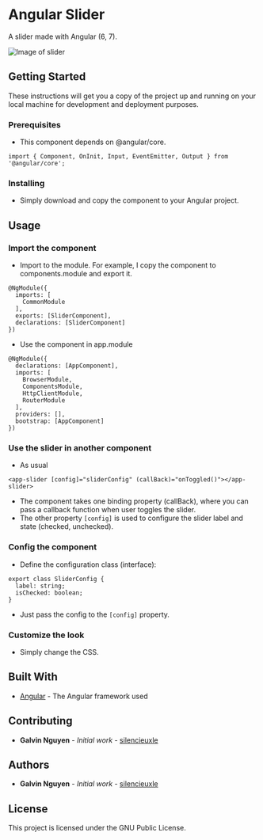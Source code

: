 # Angular Slider
A slider made with Angular (6, 7).

![Image of slider](https://github.com/silencieuxle/angular-slider/images/preview.jpg)

## Getting Started

These instructions will get you a copy of the project up and running on your local machine for development and deployment purposes.

### Prerequisites
- This component depends on @angular/core.

```
import { Component, OnInit, Input, EventEmitter, Output } from '@angular/core';
```

### Installing

* Simply download and copy the component to your Angular project.

## Usage
### Import the component

- Import to the module. For example, I copy the component to components.module and export it.

```
@NgModule({
  imports: [
    CommonModule
  ],
  exports: [SliderComponent],
  declarations: [SliderComponent]
})
```

- Use the component in app.module

```
@NgModule({
  declarations: [AppComponent],
  imports: [
    BrowserModule,
    ComponentsModule,
    HttpClientModule,
    RouterModule
  ],
  providers: [],
  bootstrap: [AppComponent]
})
```
### Use the slider in another component
- As usual

```
<app-slider [config]="sliderConfig" (callBack)="onToggled()"></app-slider>
```

- The component takes one binding property (callBack), where you can pass a callback function when user toggles the slider.
- The other property `[config]` is used to configure the slider label and state (checked, unchecked).

### Config the component
- Define the configuration class (interface):

```
export class SliderConfig {
  label: string;
  isChecked: boolean;
}
```

- Just pass the config to the `[config]` property.

### Customize the look

- Simply change the CSS.

## Built With

* [Angular](https://angular.io/) - The Angular framework used

## Contributing

* **Galvin Nguyen** - *Initial work* - [silencieuxle](https://github.com/silencieuxle)

## Authors

* **Galvin Nguyen** - *Initial work* - [silencieuxle](https://github.com/silencieuxle)

## License

This project is licensed under the GNU Public License.
